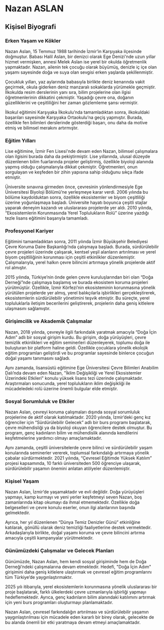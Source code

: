# Nazan ASLAN

## Kişisel Biyografi

### Erken Yaşam ve Kökler

Nazan Aslan, 15 Temmuz 1988 tarihinde İzmir’in Karşıyaka ilçesinde doğmuştur. Babası Halil Aslan, bir denizci olarak Ege Denizi'nde uzun yıllar hizmet vermişken, annesi Melek Aslan ise yerel bir okulda öğretmenlik yapmaktadır. Nazan, ailenin tek çocuğu olarak büyümüş, denizle iç içe olan yaşamı sayesinde doğa ve suya olan sevgisi erken yaşlarda şekillenmiştir.

Çocukluk yılları, yaz aylarında babasıyla birlikte deniz kenarında vakit geçirmek, okula giderken deniz manzaralı sokaklarda yürümekle geçmiştir. İlkokulda resim derslerinin yanı sıra, bilim projelerine olan ilgisi öğretmenlerinin dikkatini çekmiştir. Yaşadığı çevre ona, doğanın güzelliklerini ve çeşitliliğini her zaman gözlemleme şansı vermiştir.

İlkokul eğitimini Karşıyaka İlkokulu’nda tamamladıktan sonra, ilkokuldaki başarıları sayesinde Karşıyaka Ortaokulu’na geçiş yapmıştır. Burada, özellikle fen bilimleri derslerinde gösterdiği başarı, onu daha da motive etmiş ve bilimsel merakını artırmıştır.

### Eğitim Yılları

Lise eğitimine, İzmir Fen Lisesi'nde devam eden Nazan, bilimsel çalışmalara olan ilgisini burada daha da pekiştirmiştir. Lise yıllarında, ulusal düzeyde düzenlenen bilim fuarlarında projeler geliştirmiş, özellikle biyoloji alanında yapmış olduğu çalışmalarıyla dikkat çekmiştir. Öğretmenleri, onun sorgulayan ve keşfeden bir zihin yapısına sahip olduğunu sıkça ifade etmiştir.

Üniversite sınavına girmeden önce, çevresinin yönlendirmesiyle Ege Üniversitesi Biyoloji Bölümü’ne yerleşmeye karar verdi. 2006 yılında bu bölüme kaydolduktan sonra, özellikle ekosistemler ve biyom çeşitliliği üzerine yoğunlaşmaya başladı. Üniversite hayatı boyunca çeşitli stajlar yaparak deneyim kazandı ve uluslararası projelerde yer aldı. 2010 yılında, “Ekosistemlerin Korunmasında Yerel Toplulukların Rolü” üzerine yazdığı tezle lisans eğitimini başarıyla tamamladı.

### Profesyonel Kariyer

Eğitimini tamamladıktan sonra, 2011 yılında İzmir Büyükşehir Belediyesi Çevre Koruma Daire Başkanlığı’nda çalışmaya başladı. Burada, sürdürülebilir çevre projeleri üzerinde çalışarak, kentsel yeşil alanların artırılması ve yerel biyom çeşitliliğinin korunması için çeşitli etkinlikler düzenlemiştir. Çalışmalarıyla, yerel halkın çevre bilincini artırmaya yönelik projelerde aktif rol almıştır.

2015 yılında, Türkiye’nin önde gelen çevre kuruluşlarından biri olan “Doğa Derneği”nde çalışmaya başlamış ve burada ekosistem koruma projeleri yürütmüştür. Özellikle, İzmir Körfezi’nin ekosisteminin korunmasına yönelik yürütülen projelerde yer almış, yerel balıkçılarla işbirlikleri gerçekleştirerek, ekosistemlerin sürdürülebilir yönetimini teşvik etmiştir. Bu süreçte, yerel topluluklarla iletişim becerilerini geliştirerek, projelerin daha geniş kitlelere ulaşmasını sağlamıştır.

### Girişimcilik ve Akademik Çalışmalar

Nazan, 2018 yılında, çevreyle ilgili farkındalık yaratmak amacıyla “Doğa İçin Adım” adlı bir sosyal girişim kurdu. Bu girişim, doğa yürüyüşleri, çevre temizlik etkinlikleri ve eğitim seminerleri düzenleyerek, toplumu doğa ile buluşturan bir platform haline geldi. Özellikle çocuklara yönelik ekolojik eğitim programları geliştirdi ve bu programlar sayesinde binlerce çocuğun doğal yaşamı tanımasını sağladı.

Aynı zamanda, lisansüstü eğitimine Ege Üniversitesi Çevre Bilimleri Anabilim Dalı’nda devam eden Nazan, "İklim Değişikliği ve Yerel Ekosistemler Üzerindeki Etkileri" konulu yüksek lisans tezi üzerinde çalışmaktadır. Araştırmaları sonucunda, yerel toplulukların iklim değişikliği ile mücadeledeki rolü üzerine önemli bulgular elde etmiştir.

### Sosyal Sorumluluk ve Etkiler

Nazan Aslan, çevreyi koruma çalışmaları dışında sosyal sorumluluk projelerine de aktif olarak katılmaktadır. 2020 yılında, İzmir’deki genç kız öğrenciler için “Sürdürülebilir Gelecek” adlı bir burs programı başlatarak, çevre mühendisliği ya da biyoloji okuyan öğrencilere destek olmuştur. Bu program, genç kadınların bilim ve mühendislik alanında kendilerini keşfetmelerine yardımcı olmayı amaçlamaktadır.

Aynı zamanda, çeşitli üniversitelerde çevre bilinci ve sürdürülebilir yaşam konularında seminerler vererek, toplumsal farkındalığı artırmaya yönelik çabalar sürdürmektedir. 2021 yılında, “Çevresel Eğitimde Yüksek Katılım” projesi kapsamında, 10 farklı üniversiteden 500 öğrenciye ulaşarak, sürdürülebilir yaşamın önemini anlatan atölyeler düzenlemiştir.

### Kişisel Yaşam

Nazan Aslan, İzmir’de yaşamaktadır ve evli değildir. Doğa yürüyüşleri yapmayı, kamp kurmayı ve yeni yerler keşfetmeyi seven Nazan, boş zamanlarında kitap okumayı da ihmal etmemektedir. Özellikle doğa belgeselleri ve çevre konulu eserler, onun ilgi alanlarının başında gelmektedir.

Ayrıca, her yıl düzenlenen “Dünya Temiz Denizler Günü” etkinliğine katılarak, gönüllü olarak deniz temizliği faaliyetlerine destek vermektedir. Arkadaşlarıyla birlikte, doğal yaşamı koruma ve çevre bilincini artırma amacıyla çeşitli kampanyalar yürütmektedir.

### Günümüzdeki Çalışmalar ve Gelecek Planları

Günümüzde, Nazan Aslan, hem kendi sosyal girişiminde hem de Doğa Derneği’ndeki çalışmalarına devam etmektedir. Hedefi, "Doğa İçin Adım" girişimini daha geniş kitlelere ulaştırmak ve çevresel eğitim programlarını tüm Türkiye’de yaygınlaştırmaktır.

2025 yılı itibarıyla, yerel ekosistemlerin korunmasına yönelik uluslararası bir proje başlatarak, farklı ülkelerdeki çevre uzmanlarıyla işbirliği yapmayı hedeflemektedir. Ayrıca, genç kadınların bilim alanındaki katılımını artırmak için yeni burs programları oluşturmayı planlamaktadır.

Nazan Aslan, çevresel farkındalığın artırılması ve sürdürülebilir yaşamın yaygınlaştırılması için mücadele eden kararlı bir birey olarak, gelecekte de bu alanda önemli bir etki yaratmaya devam etmeyi amaçlamaktadır.